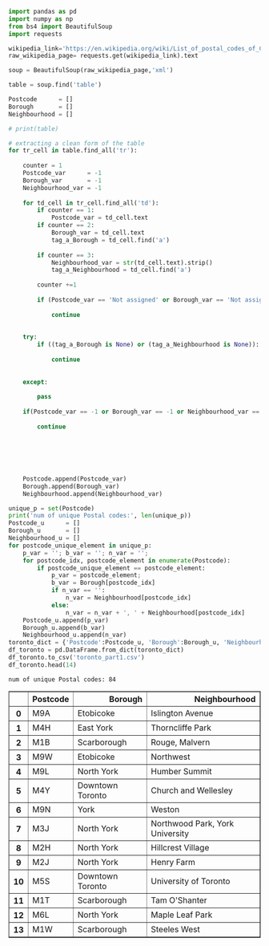 

```python
import pandas as pd
import numpy as np
from bs4 import BeautifulSoup
import requests
```


```python
wikipedia_link='https://en.wikipedia.org/wiki/List_of_postal_codes_of_Canada:_M'
raw_wikipedia_page= requests.get(wikipedia_link).text
```


```python
soup = BeautifulSoup(raw_wikipedia_page,'xml')
```


```python
table = soup.find('table')

Postcode      = []
Borough       = []
Neighbourhood = []

# print(table)

# extracting a clean form of the table
for tr_cell in table.find_all('tr'):
    
    counter = 1
    Postcode_var      = -1
    Borough_var       = -1
    Neighbourhood_var = -1
    
    for td_cell in tr_cell.find_all('td'):
        if counter == 1: 
            Postcode_var = td_cell.text
        if counter == 2: 
            Borough_var = td_cell.text
            tag_a_Borough = td_cell.find('a')
            
        if counter == 3: 
            Neighbourhood_var = str(td_cell.text).strip()
            tag_a_Neighbourhood = td_cell.find('a')
            
        counter +=1
        
        if (Postcode_var == 'Not assigned' or Borough_var == 'Not assigned' or Neighbourhood_var == 'Not assigned'):
            
            continue
            
           
    try:
        if ((tag_a_Borough is None) or (tag_a_Neighbourhood is None)):
            
            continue
            
            
    except:
        
        pass
    
    if(Postcode_var == -1 or Borough_var == -1 or Neighbourhood_var == -1):
        
        continue
        
        
        
        
        
        
    Postcode.append(Postcode_var)
    Borough.append(Borough_var)
    Neighbourhood.append(Neighbourhood_var)
```


```python
unique_p = set(Postcode)
print('num of unique Postal codes:', len(unique_p))
Postcode_u      = []
Borough_u       = []
Neighbourhood_u = []
for postcode_unique_element in unique_p:
    p_var = ''; b_var = ''; n_var = ''; 
    for postcode_idx, postcode_element in enumerate(Postcode):
        if postcode_unique_element == postcode_element:
            p_var = postcode_element;
            b_var = Borough[postcode_idx]
            if n_var == '': 
                n_var = Neighbourhood[postcode_idx]
            else:
                n_var = n_var + ', ' + Neighbourhood[postcode_idx]
    Postcode_u.append(p_var)
    Borough_u.append(b_var)
    Neighbourhood_u.append(n_var)
toronto_dict = {'Postcode':Postcode_u, 'Borough':Borough_u, 'Neighbourhood':Neighbourhood_u}
df_toronto = pd.DataFrame.from_dict(toronto_dict)
df_toronto.to_csv('toronto_part1.csv')
df_toronto.head(14)
```

    num of unique Postal codes: 84





<div>
<style scoped>
    .dataframe tbody tr th:only-of-type {
        vertical-align: middle;
    }

    .dataframe tbody tr th {
        vertical-align: top;
    }

    .dataframe thead th {
        text-align: right;
    }
</style>
<table border="1" class="dataframe">
  <thead>
    <tr style="text-align: right;">
      <th></th>
      <th>Postcode</th>
      <th>Borough</th>
      <th>Neighbourhood</th>
    </tr>
  </thead>
  <tbody>
    <tr>
      <th>0</th>
      <td>M9A</td>
      <td>Etobicoke</td>
      <td>Islington Avenue</td>
    </tr>
    <tr>
      <th>1</th>
      <td>M4H</td>
      <td>East York</td>
      <td>Thorncliffe Park</td>
    </tr>
    <tr>
      <th>2</th>
      <td>M1B</td>
      <td>Scarborough</td>
      <td>Rouge, Malvern</td>
    </tr>
    <tr>
      <th>3</th>
      <td>M9W</td>
      <td>Etobicoke</td>
      <td>Northwest</td>
    </tr>
    <tr>
      <th>4</th>
      <td>M9L</td>
      <td>North York</td>
      <td>Humber Summit</td>
    </tr>
    <tr>
      <th>5</th>
      <td>M4Y</td>
      <td>Downtown Toronto</td>
      <td>Church and Wellesley</td>
    </tr>
    <tr>
      <th>6</th>
      <td>M9N</td>
      <td>York</td>
      <td>Weston</td>
    </tr>
    <tr>
      <th>7</th>
      <td>M3J</td>
      <td>North York</td>
      <td>Northwood Park, York University</td>
    </tr>
    <tr>
      <th>8</th>
      <td>M2H</td>
      <td>North York</td>
      <td>Hillcrest Village</td>
    </tr>
    <tr>
      <th>9</th>
      <td>M2J</td>
      <td>North York</td>
      <td>Henry Farm</td>
    </tr>
    <tr>
      <th>10</th>
      <td>M5S</td>
      <td>Downtown Toronto</td>
      <td>University of Toronto</td>
    </tr>
    <tr>
      <th>11</th>
      <td>M1T</td>
      <td>Scarborough</td>
      <td>Tam O'Shanter</td>
    </tr>
    <tr>
      <th>12</th>
      <td>M6L</td>
      <td>North York</td>
      <td>Maple Leaf Park</td>
    </tr>
    <tr>
      <th>13</th>
      <td>M1W</td>
      <td>Scarborough</td>
      <td>Steeles West</td>
    </tr>
  </tbody>
</table>
</div>




```python

```

